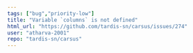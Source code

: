 ```yaml
---
tags: ["bug","priority-low"]
title: "Variable `columns` is not defined"
html_url: "https://github.com/tardis-sn/carsus/issues/274"
user: "atharva-2001"
repo: "tardis-sn/carsus"
---
```


